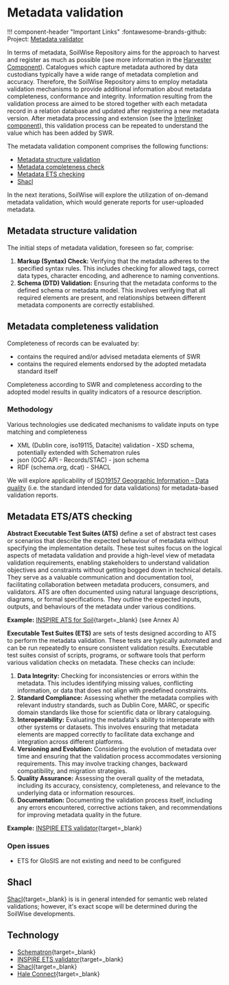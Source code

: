 # Metadata validation

!!! component-header "Important Links"
    :fontawesome-brands-github: Project: [Metadata validator](https://github.com/soilwise-he/metadata-validator)


In terms of metadata, SoilWise Repository aims for the approach to harvest and register as much as possible (see more information in the [Harvester Component](ingestion.md)). Catalogues which capture metadata authored by data custodians typically have a wide range of metadata completion and accuracy. Therefore, the SoilWise Repository aims to employ metadata validation mechanisms to provide additional information about metadata completeness, conformance and integrity. Information resulting from the validation process are aimed to be stored together with each metadata record in a relation database and updated after registering a new metadata version. After metadata processing and extension (see the [Interlinker component](interlinker.md)), this validation process can be repeated to understand the value which has been added by SWR.

The metadata validation component comprises the following functions:

- [Metadata structure validation](#metadata-structure-validation)
- [Metadata completeness check](#metadata-completeness-validation)
- [Metadata ETS checking](#metadata-etsats-checking)
- [Shacl](#shacl)

In the next iterations, SoilWise will explore the utilization of on-demand metadata validation, which would generate reports for user-uploaded metadata.

## Metadata structure validation

The initial steps of metadata validation, foreseen so far, comprise:

1. **Markup (Syntax) Check:** Verifying that the metadata adheres to the specified syntax rules. This includes checking for allowed tags, correct data types, character encoding, and adherence to naming conventions.
2. **Schema (DTD) Validation:** Ensuring that the metadata conforms to the defined schema or metadata model. This involves verifying that all required elements are present, and relationships between different metadata components are correctly established.

## Metadata completeness validation

Completeness of records can be evaluated by:

- contains the required and/or advised metadata elements of SWR
- contains the required elements endorsed by the adopted metadata standard itself 

Completeness according to SWR and completeness according to the adopted model results in quality indicators of a resource description.

### Methodology

Various technologies use dedicated mechanisms to validate inputs on type matching and completeness

- XML (Dublin core, iso19115, Datacite) validation - XSD schema, potentially extended with Schematron rules
- json (OGC API - Records/STAC) - json schema
- RDF (schema.org, dcat) - SHACL

We will explore applicability of [ISO19157 Geographic Information – Data quality](https://www.iso.org/standard/78900.html) (i.e. the standard intended for data validations) for metadata-based validation reports.

## Metadata ETS/ATS checking

**Abstract Executable Test Suites (ATS)** define a set of abstract test cases or scenarios that describe the expected behaviour of metadata without specifying the implementation details. These test suites focus on the logical aspects of metadata validation and provide a high-level view of metadata validation requirements, enabling stakeholders to understand validation objectives and constraints without getting bogged down in technical details. They serve as a valuable communication and documentation tool, facilitating collaboration between metadata producers, consumers, and validators. ATS are often documented using natural language descriptions, diagrams, or formal specifications. They outline the expected inputs, outputs, and behaviours of the metadata under various conditions.

**Example:** [INSPIRE ATS for Soil](https://inspire-mif.github.io/technical-guidelines/data/so/dataspecification_so.pdf){target=_blank} (see Annex A) 

**Executable Test Suites (ETS)** are sets of tests designed according to ATS to perform the metadata validation. These tests are typically automated and can be run repeatedly to ensure consistent validation results. Executable test suites consist of scripts, programs, or software tools that perform various validation checks on metadata. These checks can include:

1. **Data Integrity:** Checking for inconsistencies or errors within the metadata. This includes identifying missing values, conflicting information, or data that does not align with predefined constraints.
2. **Standard Compliance:** Assessing whether the metadata complies with relevant industry standards, such as Dublin Core, MARC, or specific domain standards like those for scientific data or library cataloguing.
3. **Interoperability:** Evaluating the metadata's ability to interoperate with other systems or datasets. This involves ensuring that metadata elements are mapped correctly to facilitate data exchange and integration across different platforms.
4. **Versioning and Evolution:** Considering the evolution of metadata over time and ensuring that the validation process accommodates versioning requirements. This may involve tracking changes, backward compatibility, and migration strategies.
5. **Quality Assurance:** Assessing the overall quality of the metadata, including its accuracy, consistency, completeness, and relevance to the underlying data or information resources.
6. **Documentation:** Documenting the validation process itself, including any errors encountered, corrective actions taken, and recommendations for improving metadata quality in the future.


**Example:** [INSPIRE ETS validator](https://inspire.ec.europa.eu/validator/home/index.html){target=_blank}

### Open issues

- ETS for GloSIS are not existing and need to be configured

## Shacl

[Shacl](https://www.w3.org/TR/shacl/){target=_blank} is is in general intended for semantic web related validations; however, it's exact scope will be determined during the SoilWise developments. 

## Technology

- [Schematron](https://schematron.com/){target=_blank}
- [INSPIRE ETS validator](https://inspire.ec.europa.eu/validator/home/index.html){target=_blank}
- [Shacl](https://www.w3.org/TR/shacl/){target=_blank}
- [Hale Connect](https://wetransform.to/haleconnect/){target=_blank}

<!--
## Data quality assurance

- Automated validations on datasets to check if statements in metadata on resolution, projection, spatial/temporal bounds, accuracy, classification, uncertainty are correct.
- If a metadata record has no statements on these aspects, findings fom the validation will be used instead.
- understand the history of a data file is of interest, with every download save the hash of the file, to know if it was changed since last download and if this change was properly documented.

- Impact of validation? Tag the record with the actual value, notify the owner of our findings, On the UI show only the updated values, decrease the record quality score (impacting search ranking).

- Prevent to download data for every validation by checking against modification date.
- Run a full check at monthly intervals in case files are changed without updating the modification date.
- If data is provided as a service (or cloud optimised) a subset of the data may be extracted for the validation.

**Requirements to storage component:**

- For any data link in a metadata record, keep a registry of its validation result (keep a copy of (or reference to) the metadata record at that moment)
- A registry to keep record overrides introduced by validations
- A registry to track conversation with the data owner on validation results

**Impact on search engine:**

- decrease ranking in case metadata has many inconsistencies related to data quality

- [GeoHealthCheck](https://geohealthcheck.org) could be an interesting platform to monitor quality of data. 
-->
